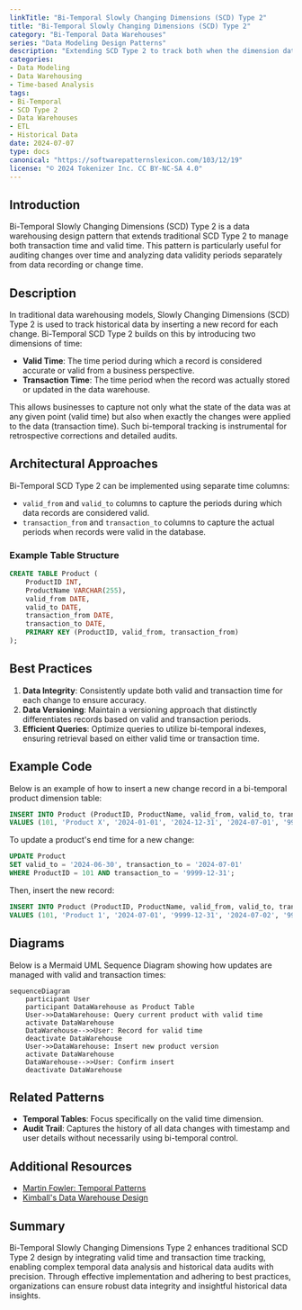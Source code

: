 ```yaml
---
linkTitle: "Bi-Temporal Slowly Changing Dimensions (SCD) Type 2"
title: "Bi-Temporal Slowly Changing Dimensions (SCD) Type 2"
category: "Bi-Temporal Data Warehouses"
series: "Data Modeling Design Patterns"
description: "Extending SCD Type 2 to track both when the dimension data is valid and when it was recorded or changed."
categories:
- Data Modeling
- Data Warehousing
- Time-based Analysis
tags:
- Bi-Temporal
- SCD Type 2
- Data Warehouses
- ETL
- Historical Data
date: 2024-07-07
type: docs
canonical: "https://softwarepatternslexicon.com/103/12/19"
license: "© 2024 Tokenizer Inc. CC BY-NC-SA 4.0"
---
```


## Introduction

Bi-Temporal Slowly Changing Dimensions (SCD) Type 2 is a data warehousing design pattern that extends traditional SCD Type 2 to manage both transaction time and valid time. This pattern is particularly useful for auditing changes over time and analyzing data validity periods separately from data recording or change time.

## Description

In traditional data warehousing models, Slowly Changing Dimensions (SCD) Type 2 is used to track historical data by inserting a new record for each change. Bi-Temporal SCD Type 2 builds on this by introducing two dimensions of time:

- **Valid Time**: The time period during which a record is considered accurate or valid from a business perspective.
- **Transaction Time**: The time period when the record was actually stored or updated in the data warehouse.

This allows businesses to capture not only what the state of the data was at any given point (valid time) but also when exactly the changes were applied to the data (transaction time). Such bi-temporal tracking is instrumental for retrospective corrections and detailed audits.

## Architectural Approaches

Bi-Temporal SCD Type 2 can be implemented using separate time columns:

- `valid_from` and `valid_to` columns to capture the periods during which data records are considered valid.
- `transaction_from` and `transaction_to` columns to capture the actual periods when records were valid in the database.

### Example Table Structure

```sql
CREATE TABLE Product (
    ProductID INT,
    ProductName VARCHAR(255),
    valid_from DATE,
    valid_to DATE,
    transaction_from DATE,
    transaction_to DATE,
    PRIMARY KEY (ProductID, valid_from, transaction_from)
);
```

## Best Practices

1. **Data Integrity**: Consistently update both valid and transaction time for each change to ensure accuracy.
2. **Data Versioning**: Maintain a versioning approach that distinctly differentiates records based on valid and transaction periods.
3. **Efficient Queries**: Optimize queries to utilize bi-temporal indexes, ensuring retrieval based on either valid time or transaction time.

## Example Code

Below is an example of how to insert a new change record in a bi-temporal product dimension table:

```sql
INSERT INTO Product (ProductID, ProductName, valid_from, valid_to, transaction_from, transaction_to)
VALUES (101, 'Product X', '2024-01-01', '2024-12-31', '2024-07-01', '9999-12-31');
```

To update a product's end time for a new change:

```sql
UPDATE Product
SET valid_to = '2024-06-30', transaction_to = '2024-07-01'
WHERE ProductID = 101 AND transaction_to = '9999-12-31';
```

Then, insert the new record:

```sql
INSERT INTO Product (ProductID, ProductName, valid_from, valid_to, transaction_from, transaction_to)
VALUES (101, 'Product 1', '2024-07-01', '9999-12-31', '2024-07-02', '9999-12-31');
```

## Diagrams

Below is a Mermaid UML Sequence Diagram showing how updates are managed with valid and transaction times:

```mermaid
sequenceDiagram
    participant User
    participant DataWarehouse as Product Table
    User->>DataWarehouse: Query current product with valid time
    activate DataWarehouse
    DataWarehouse-->>User: Record for valid time
    deactivate DataWarehouse
    User->>DataWarehouse: Insert new product version
    activate DataWarehouse
    DataWarehouse-->>User: Confirm insert
    deactivate DataWarehouse
```

## Related Patterns

- **Temporal Tables**: Focus specifically on the valid time dimension.
- **Audit Trail**: Captures the history of all data changes with timestamp and user details without necessarily using bi-temporal control.

## Additional Resources

- [Martin Fowler: Temporal Patterns](https://martinfowler.com)
- [Kimball's Data Warehouse Design](https://www.kimballgroup.com)

## Summary

Bi-Temporal Slowly Changing Dimensions Type 2 enhances traditional SCD Type 2 design by integrating valid time and transaction time tracking, enabling complex temporal data analysis and historical data audits with precision. Through effective implementation and adhering to best practices, organizations can ensure robust data integrity and insightful historical data insights.
